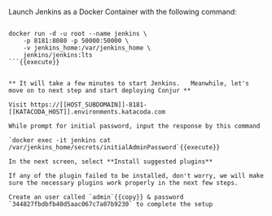 
Launch Jenkins as a Docker Container with the following command:

```

docker run -d -u root --name jenkins \
    -p 8181:8080 -p 50000:50000 \
    -v jenkins_home:/var/jenkins_home \
    jenkins/jenkins:lts
```{{execute}}


** It will take a few minutes to start Jenkins.   Meanwhile, let's move on to next step and start deploying Conjur **

Visit https://[[HOST_SUBDOMAIN]]-8181-[[KATACODA_HOST]].environments.katacoda.com

While prompt for initial password, input the response by this command

`docker exec -it jenkins cat /var/jenkins_home/secrets/initialAdminPassword`{{execute}}

In the next screen, select **Install suggested plugins**

If any of the plugin failed to be installed, don't worry, we will make sure the necessary plugins work properly in the next few steps.

Create an user called `admin`{{copy}} & password `344827fbdbfb40d5aac067c7a07b9230` to complete the setup
